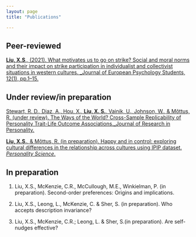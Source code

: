 ```yaml
---
layout: page
title: "Publications"

---
```


## Peer-reviewed
[**Liu, X.S**., (2021). What motivates us to go on strike? Social and moral norms and their impact on strike participation in individualist and collectivist situations in western cultures. _Journal of European Psychology Students, 12(1), pp.1–15.](http://doi.org/10.5334/jeps.507)

## Under review/in preparation
[Stewart, R. D., Diaz, A., Hou, X., **Liu, X. S.**, Vainik, U., Johnson, W., & Mõttus, R. (under review). The Ways of the World? Cross-Sample Replicability of Personality Trait-Life Outcome Associations._Journal of Research in Personality.](https://osf.io/preprints/psyarxiv/6c592)

[**Liu, X.S.**, & Mõttus, R. (in preparation). Happy and in control: exploring cultural differences in the relationship across cultures using IPIP dataset. _Personality Science_. ](https://psyarxiv.com/c7wsd/)

## In preparation
1.	Liu, X.S., McKenzie, C.R., McCullough, M.E., Winkielman, P. (in preparation). Second-order preferences: Origins and implications. 

2.	Liu, X.S., Leong, L., McKenzie, C. & Sher, S. (in preparation). Who accepts description invariance?	

3.	Liu, X.S., McKenzie, C.R.; Leong, L. & Sher, S.(in preparation). Are self-nudges effective?
